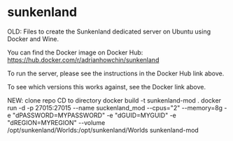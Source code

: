 # sunkenland

OLD:
Files to create the Sunkenland dedicated server on Ubuntu using Docker and Wine.

You can find the Docker image on Docker Hub:
https://hub.docker.com/r/adrianhowchin/sunkenland

To run the server, please see the instructions in the Docker Hub link above.

To see which versions this works against, see the Docker link above.


NEW:
clone repo
CD to directory
docker build -t sunkenland-mod .
docker run -d -p 27015:27015 --name suckenland_mod --cpus="2" --memory=8g -e "dPASSWORD=MYPASSWORD" -e "dGUID=MYGUID" -e "dREGION=MYREGION" --volume /opt/sunkenland/Worlds:/opt/sunkenland/Worlds sunkenland-mod
